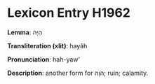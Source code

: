 # Lexicon Entry H1962

**Lemma**: הַיָּה

**Transliteration (xlit)**: hayâh

**Pronunciation**: hah-yaw'

**Description**:
another form for הֹוָה; ruin; calamity.
